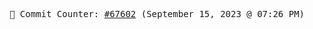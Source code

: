 <p align="center">
    <samp>
        📮 Commit Counter: <a href="https://github.com/Javascript-void0/Javascript-void0/commits/main">#67602</a> (September 15, 2023 @ 07:26 PM)
    </samp>
</p>